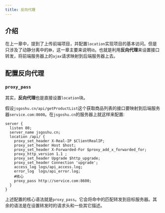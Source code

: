 ```yaml
---
title: 反向代理
---
```


## 介绍

在上一章中，提到了上传前端项目，并配置`location`实现项目的基本访问。但是只涉及了动静分离中的`静`，这一章主要来说明`动`。也就是利用**反向代理**来设置接口转发，将前端服务器上的`ajax`请求映射到后端服务器上去。

## 配置反向代理

### `proxy_pass`

其实，**反向代理**也是直接设置`location`块。

假设`jsgoshu.cn/api/getProductList`这个获取商品列表的接口要映射到后端服务器`service.com:8600`。在`jsgoshu.cn`的服务器上就这样来配置:

```nginx
server {
  listen 80;
  server_name jsgoshu.cn;
  location /api/ {
    proxy_set_header X-Real-IP $ClientRealIP;
    proxy_set_header Host $host;
    proxy_set_header X-Forwarded-For $proxy_add_x_forwarded_for;
    proxy_http_version 1.1 ;
    proxy_set_header Upgrade $http_upgrade;
    proxy_set_header Connection 'upgrade';
    access_log logs/api_access.log;
    error_log  logs/api_error.log;
    #核心
    proxy_pass http://service.com:8600;
  }
}
```
上述配置的核心语法就是`proxy_pass`。它会将命中的匹配转发到目标服务器。其余的语法是在设置转发时的请求头和一些其它描述。

